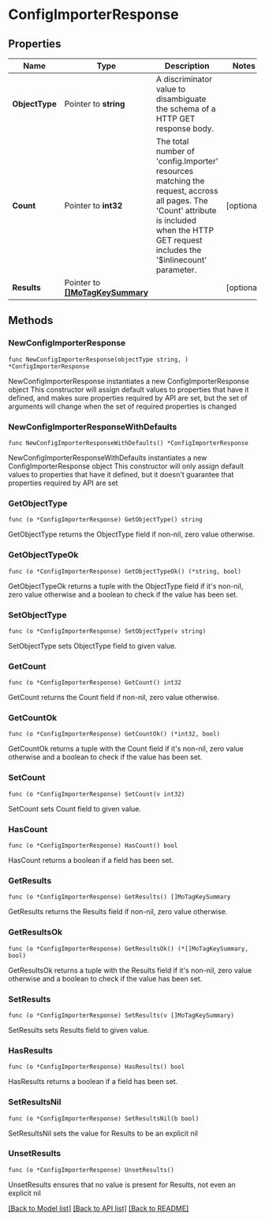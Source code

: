 # ConfigImporterResponse

## Properties

Name | Type | Description | Notes
------------ | ------------- | ------------- | -------------
**ObjectType** | Pointer to **string** | A discriminator value to disambiguate the schema of a HTTP GET response body. | 
**Count** | Pointer to **int32** | The total number of &#39;config.Importer&#39; resources matching the request, accross all pages. The &#39;Count&#39; attribute is included when the HTTP GET request includes the &#39;$inlinecount&#39; parameter. | [optional] 
**Results** | Pointer to [**[]MoTagKeySummary**](mo.TagKeySummary.md) |  | [optional] 

## Methods

### NewConfigImporterResponse

`func NewConfigImporterResponse(objectType string, ) *ConfigImporterResponse`

NewConfigImporterResponse instantiates a new ConfigImporterResponse object
This constructor will assign default values to properties that have it defined,
and makes sure properties required by API are set, but the set of arguments
will change when the set of required properties is changed

### NewConfigImporterResponseWithDefaults

`func NewConfigImporterResponseWithDefaults() *ConfigImporterResponse`

NewConfigImporterResponseWithDefaults instantiates a new ConfigImporterResponse object
This constructor will only assign default values to properties that have it defined,
but it doesn't guarantee that properties required by API are set

### GetObjectType

`func (o *ConfigImporterResponse) GetObjectType() string`

GetObjectType returns the ObjectType field if non-nil, zero value otherwise.

### GetObjectTypeOk

`func (o *ConfigImporterResponse) GetObjectTypeOk() (*string, bool)`

GetObjectTypeOk returns a tuple with the ObjectType field if it's non-nil, zero value otherwise
and a boolean to check if the value has been set.

### SetObjectType

`func (o *ConfigImporterResponse) SetObjectType(v string)`

SetObjectType sets ObjectType field to given value.


### GetCount

`func (o *ConfigImporterResponse) GetCount() int32`

GetCount returns the Count field if non-nil, zero value otherwise.

### GetCountOk

`func (o *ConfigImporterResponse) GetCountOk() (*int32, bool)`

GetCountOk returns a tuple with the Count field if it's non-nil, zero value otherwise
and a boolean to check if the value has been set.

### SetCount

`func (o *ConfigImporterResponse) SetCount(v int32)`

SetCount sets Count field to given value.

### HasCount

`func (o *ConfigImporterResponse) HasCount() bool`

HasCount returns a boolean if a field has been set.

### GetResults

`func (o *ConfigImporterResponse) GetResults() []MoTagKeySummary`

GetResults returns the Results field if non-nil, zero value otherwise.

### GetResultsOk

`func (o *ConfigImporterResponse) GetResultsOk() (*[]MoTagKeySummary, bool)`

GetResultsOk returns a tuple with the Results field if it's non-nil, zero value otherwise
and a boolean to check if the value has been set.

### SetResults

`func (o *ConfigImporterResponse) SetResults(v []MoTagKeySummary)`

SetResults sets Results field to given value.

### HasResults

`func (o *ConfigImporterResponse) HasResults() bool`

HasResults returns a boolean if a field has been set.

### SetResultsNil

`func (o *ConfigImporterResponse) SetResultsNil(b bool)`

 SetResultsNil sets the value for Results to be an explicit nil

### UnsetResults
`func (o *ConfigImporterResponse) UnsetResults()`

UnsetResults ensures that no value is present for Results, not even an explicit nil

[[Back to Model list]](../README.md#documentation-for-models) [[Back to API list]](../README.md#documentation-for-api-endpoints) [[Back to README]](../README.md)


